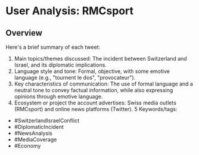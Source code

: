 # User Analysis: RMCsport

## Overview

Here's a brief summary of each tweet:

1. Main topics/themes discussed: The incident between Switzerland and Israel, and its diplomatic implications.
2. Language style and tone: Formal, objective, with some emotive language (e.g., "tournent le dos", "provocateur").
3. Key characteristics of communication: The use of formal language and a neutral tone to convey factual information, while also expressing opinions through emotive language.
4. Ecosystem or project the account advertises: Swiss media outlets (RMCsport) and online news platforms (Twitter).
5 Keywords/tags:
* #SwitzerlandIsraelConflict
* #DiplomaticIncident
* #NewsAnalysis
* #MediaCoverage
* #Economy